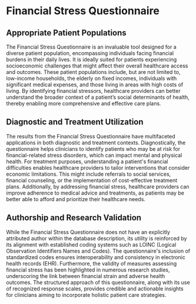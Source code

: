 # Financial Stress Questionnaire

## Appropriate Patient Populations

The Financial Stress Questionnaire is an invaluable tool designed for a diverse patient population, encompassing individuals facing financial burdens in their daily lives. It is ideally suited for patients experiencing socioeconomic challenges that might affect their overall healthcare access and outcomes. These patient populations include, but are not limited to, low-income households, the elderly on fixed incomes, individuals with significant medical expenses, and those living in areas with high costs of living. By identifying financial stressors, healthcare providers can better understand the broader context of a patient’s social determinants of health, thereby enabling more comprehensive and effective care plans.

## Diagnostic and Treatment Utilization

The results from the Financial Stress Questionnaire have multifaceted applications in both diagnostic and treatment contexts. Diagnostically, the questionnaire helps clinicians to identify patients who may be at risk for financial-related stress disorders, which can impact mental and physical health. For treatment purposes, understanding a patient's financial difficulties enables healthcare providers to tailor interventions that consider economic limitations. This might include referrals to social services, financial counseling, or the implementation of cost-effective treatment plans. Additionally, by addressing financial stress, healthcare providers can improve adherence to medical advice and treatments, as patients may be better able to afford and prioritize their healthcare needs.

## Authorship and Research Validation

While the Financial Stress Questionnaire does not have an explicitly attributed author within the database description, its utility is reinforced by its alignment with established coding systems such as LOINC (Logical Observation Identifiers Names and Codes). The questionnaire's inclusion of standardized codes ensures interoperability and consistency in electronic health records (EHR). Furthermore, the validity of measures assessing financial stress has been highlighted in numerous research studies, underscoring the link between financial strain and adverse health outcomes. The structured approach of this questionnaire, along with its use of recognized response scales, provides credible and actionable insights for clinicians aiming to incorporate holistic patient care strategies.
